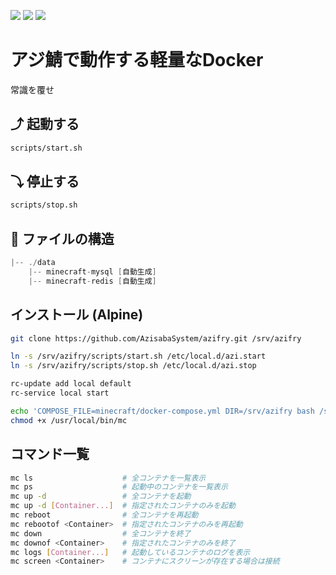 [![](https://badgen.net/twitter/follow/AzisabaNetwork?icon=twitter)](https://twitter.com/AzisabaNetwork)
[![](https://discordapp.com/api/guilds/357134045328572418/widget.png)](https://discord.gg/seheC2W)
[![](https://badgen.net/github/checks/AzisabaSystem/azifry?icon=github)](https://github.com/AzisabaSystem/azifry/actions)

# アジ鯖で動作する軽量なDocker
常識を覆せ

## ⤴ 起動する
```bash
scripts/start.sh
```

## ⤵ 停止する
```bash
scripts/stop.sh
```

## 🔌 ファイルの構造
```go
|-- ./data
    |-- minecraft-mysql [自動生成]
    |-- minecraft-redis [自動生成]
```

## インストール (Alpine)
```bash
git clone https://github.com/AzisabaSystem/azifry.git /srv/azifry

ln -s /srv/azifry/scripts/start.sh /etc/local.d/azi.start
ln -s /srv/azifry/scripts/stop.sh /etc/local.d/azi.stop

rc-update add local default
rc-service local start

echo 'COMPOSE_FILE=minecraft/docker-compose.yml DIR=/srv/azifry bash /srv/azifry/scripts/command.sh $@' > /usr/local/bin/mc
chmod +x /usr/local/bin/mc
```

## コマンド一覧
```bash
mc ls                    # 全コンテナを一覧表示
mc ps                    # 起動中のコンテナを一覧表示
mc up -d                 # 全コンテナを起動
mc up -d [Container...]  # 指定されたコンテナのみを起動
mc reboot                # 全コンテナを再起動
mc rebootof <Container>  # 指定されたコンテナのみを再起動
mc down                  # 全コンテナを終了
mc downof <Container>    # 指定されたコンテナのみを終了
mc logs [Container...]   # 起動しているコンテナのログを表示
mc screen <Container>    # コンテナにスクリーンが存在する場合は接続
```
